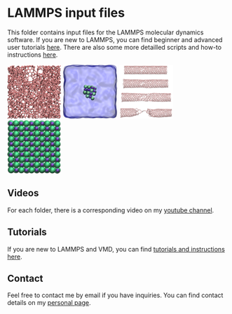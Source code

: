 # LAMMPS input files

This folder contains input files for the LAMMPS molecular dynamics software. If you are new to LAMMPS, you can find beginner and advanced user tutorials [here]( lammpstutorials.github.io/). There are also some more detailled scripts and how-to instructions [here](https://github.com/simongravelle/how-to-lammps).

<p float="left">
  <a href="solids/amorphous-carbon/"><img src="solids/amorphous-carbon/amorphous-carbon.jpg" width="24.5%" /></a>
  <a href="liquids/salt-dissolution-water/"><img src="liquids/salt-dissolution-water/NaCldissolution.jpeg" width="24.5%" /></a>
  <a href="solids/CNT-under-deformation/"><img src="solids/CNT-under-deformation/cnt-under-deformation.jpg" width="24.5%" /></a>
  <a href="solids/NaCl-under-compression/"><img src="solids/NaCl-under-compression/nacl_crystal.jpg" width="24.5%" /></a>
</p>

## Videos

For each folder, there is a corresponding video on my [youtube channel](https://www.youtube.com/channel/UCLmK_9wpyLVpcP7BPgN6BIw). 

## Tutorials 

If you are new to LAMMPS and VMD, you can find [tutorials and instructions here](https://lammpstutorials.github.io/).

## Contact 

Feel free to contact me by email if you have inquiries. You can find contact details on my [personal page](https://simongravelle.github.io/).
